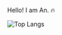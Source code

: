 Hello! I am An. 🔥


![Top Langs](https://github-readme-stats.vercel.app/api/top-langs/?username=anuraghazra&layout=compact)

